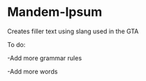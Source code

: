# Mandem-Ipsum

Creates filler text using slang used in the GTA

To do:

-Add more grammar rules 

-Add more words
